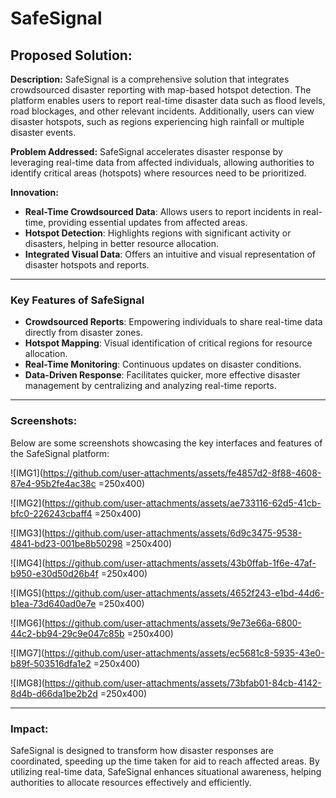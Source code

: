 # **SafeSignal**

## **Proposed Solution:**

**Description:**
SafeSignal is a comprehensive solution that integrates crowdsourced disaster reporting with map-based hotspot detection. The platform enables users to report real-time disaster data such as flood levels, road blockages, and other relevant incidents. Additionally, users can view disaster hotspots, such as regions experiencing high rainfall or multiple disaster events.

**Problem Addressed:**
SafeSignal accelerates disaster response by leveraging real-time data from affected individuals, allowing authorities to identify critical areas (hotspots) where resources need to be prioritized.

**Innovation:**
- **Real-Time Crowdsourced Data**: Allows users to report incidents in real-time, providing essential updates from affected areas.
- **Hotspot Detection**: Highlights regions with significant activity or disasters, helping in better resource allocation.
- **Integrated Visual Data**: Offers an intuitive and visual representation of disaster hotspots and reports.

---

### **Key Features of SafeSignal**

- **Crowdsourced Reports**: Empowering individuals to share real-time data directly from disaster zones.
- **Hotspot Mapping**: Visual identification of critical regions for resource allocation.
- **Real-Time Monitoring**: Continuous updates on disaster conditions.
- **Data-Driven Response**: Facilitates quicker, more effective disaster management by centralizing and analyzing real-time reports.

---

### **Screenshots:**

Below are some screenshots showcasing the key interfaces and features of the SafeSignal platform:

![IMG1](https://github.com/user-attachments/assets/fe4857d2-8f88-4608-87e4-95b2fe4ac38c =250x400)

![IMG2](https://github.com/user-attachments/assets/ae733116-62d5-41cb-bfc0-226243cbaff4 =250x400)

![IMG3](https://github.com/user-attachments/assets/6d9c3475-9538-4841-bd23-001be8b50298 =250x400)

![IMG4](https://github.com/user-attachments/assets/43b0ffab-1f6e-47af-b950-e30d50d26b4f =250x400)

![IMG5](https://github.com/user-attachments/assets/4652f243-e1bd-44d6-b1ea-73d640ad0e7e =250x400)

![IMG6](https://github.com/user-attachments/assets/9e73e66a-6800-44c2-bb94-29c9e047c85b =250x400)

![IMG7](https://github.com/user-attachments/assets/ec5681c8-5935-43e0-b89f-503516dfa1e2 =250x400)

![IMG8](https://github.com/user-attachments/assets/73bfab01-84cb-4142-8d4b-d66da1be2b2d =250x400)

---

### **Impact:**

SafeSignal is designed to transform how disaster responses are coordinated, speeding up the time taken for aid to reach affected areas. By utilizing real-time data, SafeSignal enhances situational awareness, helping authorities to allocate resources effectively and efficiently.
